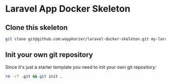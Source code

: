 # Laravel App Docker Skeleton

## Clone this skeleton

```bash
git clone git@github.com:wayphorier/laravel-docker-skeleton.git my-laravel-app-directory
```

## Init your own git repository

Since it's just a starter template you need to init your own git repository:

```bash
rm -rf .git && git init .
```
